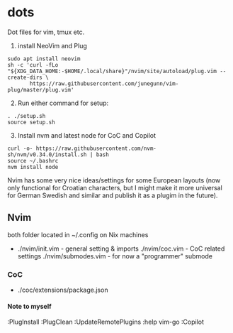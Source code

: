 # dots
Dot files for vim, tmux etc.

1. install NeoVim and Plug
```
sudo apt install neovim
sh -c 'curl -fLo "${XDG_DATA_HOME:-$HOME/.local/share}"/nvim/site/autoload/plug.vim --create-dirs \
       https://raw.githubusercontent.com/junegunn/vim-plug/master/plug.vim'
```

2. Run either command for setup:
```
. ./setup.sh
source setup.sh
```

3. Install nvm and latest node for CoC and Copilot
```
curl -o- https://raw.githubusercontent.com/nvm-sh/nvm/v0.34.0/install.sh | bash
source ~/.bashrc
nvm install node
```

Nvim has some very nice ideas/settings for some European layouts (now only functional for Croatian characters, but I might make it more universal for German Swedish and similar and publish it as a plugim in the future).

## Nvim

both folder located in ~/.config on Nix machines

- ./nvim/init.vim - general setting & imports
 ./nvim/coc.vim - CoC related settings
 ./nvim/submodes.vim - for now a "programmer" submode

### CoC
- ./coc/extensions/package.json

#### Note to myself
:PlugInstall
:PlugClean
:UpdateRemotePlugins
:help vim-go
:Copilot
